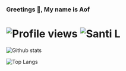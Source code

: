 ### Greetings 👋, My name is Aof
![Profile views](https://gpvc.arturio.dev/oofin008)  ![Santi L](https://img.shields.io/badge/power%20by-Santi%20Liwsakphaiboon-blue)
===
![Github stats](https://github-readme-stats.vercel.app/api?username=oofin008&show_icons=true&count_private=true&bg_color=90,904e95,e96443&title_color=fff&text_color=fff&icon_color=fff)

![Top Langs](https://github-readme-stats.vercel.app/api/top-langs/?username=oofin008&card_width=445&layout=compact&bg_color=90,e96443,904e95&title_color=fff&text_color=fff)


<!--
**oofin008/oofin008** is a ✨ _special_ ✨ repository because its `README.md` (this file) appears on your GitHub profile.

Here are some ideas to get you started:

- 🔭 I’m currently working on ...
- 🌱 I’m currently learning ...
- 👯 I’m looking to collaborate on ...
- 🤔 I’m looking for help with ...
- 💬 Ask me about ...
- 📫 How to reach me: ...
- 😄 Pronouns: ...
- ⚡ Fun fact: ...
-->
